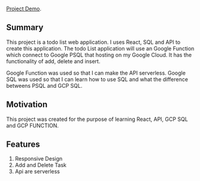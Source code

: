 [Project Demo](https://moravy.github.io/todolist/).



## Summary

This project is a todo list web application. I uses React, SQL and API to create this application. The todo List application will use an Google Function which connect to  Google PSQL that hosting on my Google Cloud. It has the functionality of add, delete and insert.

Google Function was used so that I can make the API serverless.
Google SQL was used so that I can learn how to use SQL and what the difference betweens PSQL and GCP SQL.

## Motivation

This project was created for the purpose of learning React, API, GCP SQL and GCP FUNCTION. 

## Features

1. Responsive Design
2. Add and Delete Task
3. Api are serverless

